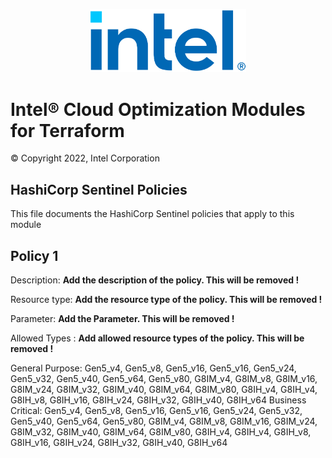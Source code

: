 <p align="center">
  <img src="./images/logo-classicblue-800px.png" alt="Intel Logo" width="250"/>
</p>

# Intel® Cloud Optimization Modules for Terraform  

© Copyright 2022, Intel Corporation

## HashiCorp Sentinel Policies

This file documents the HashiCorp Sentinel policies that apply to this module

## Policy 1

Description: **Add the description of the policy. This will be removed !**

Resource type:  **Add the resource type of the policy. This will be removed !**

Parameter:  **Add the Parameter. This will be removed !**

Allowed Types :  **Add allowed resource types of the policy. This will be removed !**

General Purpose: 
 Gen5_v4, Gen5_v8, Gen5_v16, Gen5_v16, Gen5_v24, Gen5_v32, Gen5_v40, Gen5_v64, Gen5_v80, G8IM_v4, G8IM_v8, G8IM_v16, G8IM_v24, G8IM_v32, G8IM_v40, G8IM_v64, G8IM_v80, G8IH_v4, G8IH_v4, G8IH_v8, G8IH_v16, G8IH_v24, G8IH_v32, G8IH_v40, G8IH_v64
 Business Critical:
 Gen5_v4, Gen5_v8, Gen5_v16, Gen5_v16, Gen5_v24, Gen5_v32, Gen5_v40, Gen5_v64, Gen5_v80, G8IM_v4, G8IM_v8, G8IM_v16, G8IM_v24, G8IM_v32, G8IM_v40, G8IM_v64, G8IM_v80, G8IH_v4, G8IH_v4, G8IH_v8, G8IH_v16, G8IH_v24, G8IH_v32, G8IH_v40, G8IH_v64

